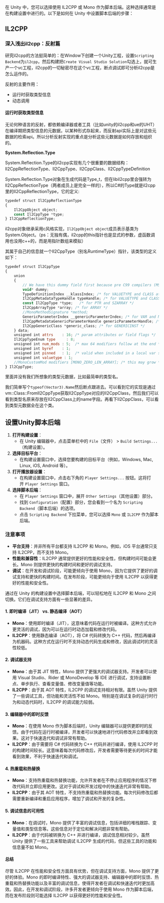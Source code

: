 在 Unity 中，您可以选择使用 IL2CPP 或 Mono 作为脚本后端。这种选择通常是在构建设置中进行的。以下是如何在 Unity 中设置脚本后端的步骤：

## IL2CPP

### 深入浅出il2cpp：反射篇

研究il2cpp的方法挺简单的：在Window下创建一个Unity工程，设置`Scripting Backend`为`il2cpp`，然后构建把`Create Visual Studio Solution`勾选上，就可生产一个vc工程，il2cpp的一切秘密尽在这个vc工程，断点调试即可分析il2cpp是怎么运作的。

反射的主要作用：
- 运行时获取类型信息
- 动态调用

#### 运行时获取类型信息

无论何种语言的反射，都依赖编译器或者工具（比如unity的il2cpp和ue的UHT）在编译期把类型信息的元数据，以某种形式存起来，而反射api实际上是对这些元数据的检索api。所以分析反射实现的重点是分析这些元数据是如何存放和组织的。

**System.Reflection.Type**

System.Reflection.Type的il2cpp实现有几个很重要的数据结构：Il2CppReflectionType、Il2CppType、Il2CppClass、Il2CppTypeDefinition

System.Reflection.Type对象在生成代码是Type_t，但在libil2cpp里会强转为Il2CppReflectionType（两者成员上是完全一样的），所以C#的Type就是il2cpp里的Il2CppReflectionType，它的定义:

```javascript
typedef struct Il2CppReflectionType
{
    Il2CppObject object;
    const Il2CppType *type;
} Il2CppReflectionType;
```

il2cpp对象继承采用c风格实现，`Il2CppObject object`成员表示基类为System.Object。（ps：无独有偶，il2cpp的this指针也是显式的参数，虚函数调用也没用c++的，而是用指针数组来模拟）

其属于自己的信息就一个Il2CppType（别名RuntimeType）指针，该类型的定义如下：

```javascript
typedef struct Il2CppType
{
    union
    {
        // We have this dummy field first because pre C99 compilers (MSVC) can only initializer the first value in a union.
        void* dummy;
        TypeDefinitionIndex __klassIndex; /* for VALUETYPE and CLASS at startup */
        Il2CppMetadataTypeHandle typeHandle; /* for VALUETYPE and CLASS at runtime */
        const Il2CppType *type;   /* for PTR and SZARRAY */
        Il2CppArrayType *array; /* for ARRAY */
        //MonoMethodSignature *method;
        GenericParameterIndex __genericParameterIndex; /* for VAR and MVAR at startup */
        Il2CppMetadataGenericParameterHandle genericParameterHandle; /* for VAR and MVAR at runtime */
        Il2CppGenericClass *generic_class; /* for GENERICINST */
    } data;
    unsigned int attrs    : 16; /* param attributes or field flags */
    Il2CppTypeEnum type     : 8;
    unsigned int num_mods : 5;  /* max 64 modifiers follow at the end */
    unsigned int byref    : 1;
    unsigned int pinned   : 1;  /* valid when included in a local var signature */
    unsigned int valuetype : 1;
    //MonoCustomMod modifiers [MONO_ZERO_LEN_ARRAY]; /* this may grow */
} Il2CppType;
```

里面并没有我们所想象的类型元数据，比如最简单的类型名。

我们简单写个`typeof(Vector3).Name`然后断点跟进去。可以看到它的实现是通过vm::Class::FromIl2CppType获取Il2CppType对应的Il2CppClass，然后我们可以看到类型名原来存放在Il2CppClass上的name字段。再看下Il2CppClass，可以看到类型元数据全在这个类。

## 设置Unity脚本后端

1. **打开构建设置**：
    - 在 Unity 编辑器中，点击菜单栏中的 `File`（文件） > `Build Settings...`（构建设置）。
2. **选择目标平台**：
    - 在构建设置窗口中，选择您要构建的目标平台（例如，Windows, Mac, Linux, iOS, Android 等）。
3. **打开播放器设置**：
    - 在构建设置窗口中，点击右下角的 `Player Settings...` 按钮。这将打开 `Player Settings` 窗口。
4. **选择脚本后端**：
    - 在 `Player Settings` 窗口中，展开 `Other Settings`（其他设置）部分。
    - 找到 `Configuration`（配置）部分，您会看到一个名为 `Scripting Backend`（脚本后端）的选项。
    - 点击 `Scripting Backend` 下拉菜单，您可以选择 `Mono` 或 `IL2CPP` 作为脚本后端。

### 注意事项

- **平台支持**：并非所有平台都支持 IL2CPP 和 Mono。例如，iOS 平台通常只支持 IL2CPP，而不支持 Mono。
- **性能和兼容性**：IL2CPP 通常提供更好的性能和安全性，但构建时间可能会更长。Mono 则提供更快的构建时间和更好的调试支持。
- **调试**：在开发和调试阶段，可能更倾向于使用 Mono，因为它提供了更好的调试支持和更快的构建时间。在发布阶段，可能更倾向于使用 IL2CPP 以获得更好的性能和安全性。

通过在 Unity 的构建设置中选择脚本后端，可以轻松地在 IL2CPP 和 Mono 之间切换。它们在调试支持方面有一些显著的差异。

#### 1. 即时编译（JIT） vs. 静态编译（AOT）

- **Mono**：使用即时编译（JIT），这意味着代码在运行时被编译。这种方式允许更灵活的调试，因为可以在运行时动态加载和修改代码。
- **IL2CPP**：使用静态编译（AOT），将 C# 代码转换为 C++ 代码，然后再编译为机器码。这种方式在运行时不支持动态代码生成和修改，因此调试时的灵活性较低。

#### 2. 调试器支持

- **Mono**：由于其 JIT 特性，Mono 提供了更强大的调试器支持。开发者可以使用 Visual Studio、Rider 或 MonoDevelop 等 IDE 进行调试，支持设置断点、单步执行、查看变量值、修改变量值等功能。
- **IL2CPP**：由于其 AOT 特性，IL2CPP 的调试支持相对有限。虽然 Unity 提供了一些调试工具，但功能和灵活性不如 Mono。特别是在调试复杂的运行时行为和动态代码时，IL2CPP 的调试能力较弱。

#### 3. 编辑器中的即时反馈

- **Mono**：在使用 Mono 作为脚本后端时，Unity 编辑器可以提供更即时的反馈。由于代码在运行时被编译，开发者可以快速地进行代码修改并立即看到效果。这对于快速迭代和调试非常有帮助。
- **IL2CPP**：由于需要将 C# 代码转换为 C++ 代码并进行编译，使用 IL2CPP 时的构建时间较长。这意味着每次代码修改后，开发者需要等待更长的时间才能看到效果，不利于快速迭代和调试。

#### 4. 热重载和热替换

- **Mono**：支持热重载和热替换功能，允许开发者在不停止应用程序的情况下修改代码并立即应用更改。这对于调试和开发过程中的快速迭代非常有帮助。
- **IL2CPP**：由于其 AOT 特性，不支持热重载和热替换功能。每次代码修改后都需要重新编译和重启应用程序，增加了调试和开发的复杂性。

#### 5. 调试信息的可用性

- **Mono**：在调试时，Mono 提供了丰富的调试信息，包括详细的堆栈跟踪、变量值和类型信息等。这些信息对于定位和解决问题非常有帮助。
- **IL2CPP**：由于代码被转换为 C++ 并进行编译，调试信息相对较少。虽然 Unity 提供了一些工具来帮助调试 IL2CPP 生成的代码，但这些工具的功能和信息量不如 Mono。

#### 总结

尽管 IL2CPP 在性能和安全性方面具有优势，但在调试支持方面，Mono 提供了更好的体验。Mono 的即时编译特性、强大的调试器支持、编辑器中的即时反馈、热重载和热替换功能以及丰富的调试信息，使得开发者在调试和快速迭代时更加高效。因此，在开发和调试阶段，许多开发者更倾向于使用 Mono 作为脚本后端，而在发布阶段则可能选择 IL2CPP 以获得更好的性能和安全性。
